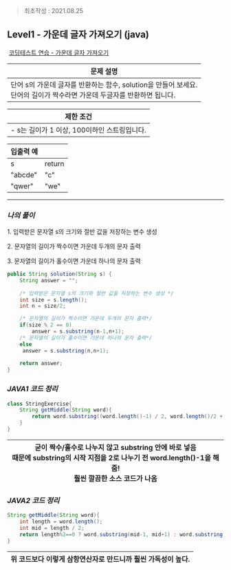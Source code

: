 > 최초작성 : 2021.08.25

## ******Level1 - 가운데 글자 가져오기**** (java)**

 [코딩테스트 연습 - 가운데 글자 가져오기](https://programmers.co.kr/learn/courses/30/lessons/12903)

| **문제 설명** |
| --- |
| 단어 s의 가운데 글자를 반환하는 함수, solution을 만들어 보세요.<br>단어의 길이가 짝수라면 가운데 두글자를 반환하면 됩니다. |

| **제한 조건** |
| --- |
|   -   s는 길이가 1 이상, 100이하인 스트링입니다.   |

| **​입출력 예**    |  |
| --- | --- |
| s | return |
| "abcde" | "c" |
| "qwer" | "we" |

---

### _**나의 풀이**_

1\. 입력받은 문자열 s의 크기와 절반 값을 저장하는 변수 생성

2\. 문자열의 길이가 짝수이면 가운데 두개의 문자 출력

3\. 문자열의 길이가 홀수이면 가운데 하나의 문자 출력

```java
public String solution(String s) {
	String answer = "";
	
    /* 입력받은 문자열 s의 크기와 절반 값을 저장하는 변수 생성 */
	int size = s.length();
	int n = size/2;

	/* 문자열의 길이가 짝수이면 가운데 두개의 문자 출력*/
	if(size % 2 == 0)
		answer = s.substring(n-1,n+1);
	/* 문자열의 길이가 홀수이면 가운데 하나의 문자 출력*/
	else
	 answer = s.substring(n,n+1);
     
	return answer;
}
```

### _**JAVA1 코드 정리**_

```java
class StringExercise{
    String getMiddle(String word){
        return word.substring((word.length()-1) / 2, word.length()/2 + 1);    
    }
}
```

<center>

| 굳이 짝수/홀수로 나누지 않고 substring 안에 바로 넣음<br>때문에 substring의 시작 지점을 2로 나누기 전 word.length()-1을 해줌!<br>훨씬 깔끔한 소스 코드가 나옴 |
| :---: |

</center>

### _**JAVA2 코드 정리**_

```java
String getMiddle(String word){
	int length = word.length();
	int mid = length / 2;
	return length%2==0 ? word.substring(mid-1, mid+1) : word.substring(mid, mid+1) ;  
}
```

<center>

| 위 코드보다 이렇게 삼항연산자로 만드니까 훨씬 가독성이 높다. |
| --- |

</center>